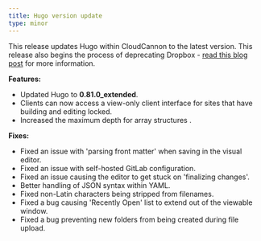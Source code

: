 ```yaml
---
title: Hugo version update
type: minor
---
```

This release updates Hugo within CloudCannon to the latest version. This release also begins the process of deprecating Dropbox - [read this blog post](/blog/dropping-support-for-dropbox) for more information.

**Features:**

* Updated Hugo to **0\.81.0\_extended**.
* Clients can now access a view-only client interface for sites that have building and editing locked.
* Increased the maximum depth for array structures .

**Fixes:**

* Fixed an issue with 'parsing front matter' when saving in the visual editor.
* Fixed an issue with self-hosted GitLab configuration.
* Fixed an issue causing the editor to get stuck on 'finalizing changes'.
* Better handling of JSON syntax within YAML.
* Fixed non-Latin characters being stripped from filenames.
* Fixed a bug causing 'Recently Open' list to extend out of the viewable window.
* Fixed a bug preventing new folders from being created during file upload.
